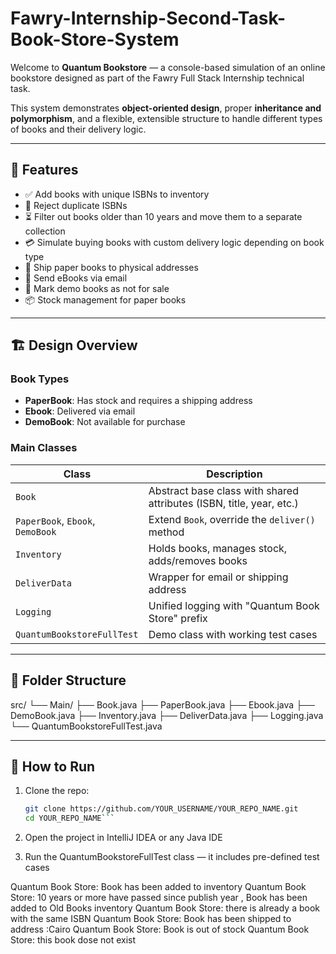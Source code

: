 ﻿# Fawry-Internship-Second-Task-Book-Store-System


Welcome to **Quantum Bookstore** — a console-based simulation of an online bookstore designed as part of the Fawry Full Stack Internship technical task.

This system demonstrates **object-oriented design**, proper **inheritance and polymorphism**, and a flexible, extensible structure to handle different types of books and their delivery logic.

---

## 📌 Features

- ✅ Add books with unique ISBNs to inventory
- 🚫 Reject duplicate ISBNs
- ⏳ Filter out books older than 10 years and move them to a separate collection
- 💳 Simulate buying books with custom delivery logic depending on book type
- 🚚 Ship paper books to physical addresses
- 📧 Send eBooks via email
- 👀 Mark demo books as not for sale
- 📦 Stock management for paper books

---

## 🏗️ Design Overview

### Book Types
- **PaperBook**: Has stock and requires a shipping address
- **Ebook**: Delivered via email
- **DemoBook**: Not available for purchase

### Main Classes
| Class | Description |
|-------|-------------|
| `Book` | Abstract base class with shared attributes (ISBN, title, year, etc.) |
| `PaperBook`, `Ebook`, `DemoBook` | Extend `Book`, override the `deliver()` method |
| `Inventory` | Holds books, manages stock, adds/removes books |
| `DeliverData` | Wrapper for email or shipping address |
| `Logging` | Unified logging with "Quantum Book Store" prefix |
| `QuantumBookstoreFullTest` | Demo class with working test cases |

---

## 📂 Folder Structure
src/
└── Main/
├── Book.java
├── PaperBook.java
├── Ebook.java
├── DemoBook.java
├── Inventory.java
├── DeliverData.java
├── Logging.java
└── QuantumBookstoreFullTest.java

---

## 🔧 How to Run

1. Clone the repo:
   ```bash
   git clone https://github.com/YOUR_USERNAME/YOUR_REPO_NAME.git
   cd YOUR_REPO_NAME```
2. Open the project in IntelliJ IDEA or any Java IDE

3. Run the QuantumBookstoreFullTest class — it includes pre-defined test cases

Quantum Book Store: Book has been added to inventory
Quantum Book Store: 10 years or more have passed since publish year , Book has been added to Old Books inventory
Quantum Book Store: there is already a book with the same ISBN
Quantum Book Store: Book has been shipped to address :Cairo
Quantum Book Store: Book is out of stock
Quantum Book Store: this book dose not exist


